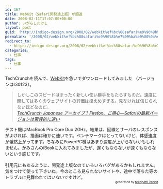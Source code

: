 ```yaml
---
id: 167
title: WebKit（Safari開発途上版）が超速
date: 2008-02-11T17:07:00+00:00
author: いがらしたけし
layout: post
guid: 'http://indigo-design.org/2008/02/webkit%ef%bc%88safari%e9%96%8b%e7%99%ba%e9%80%94%e4%b8%8a%e7%89%88%ef%bc%89%e3%81%8c%e8%b6%85%e9%80%9f/'
permalink: '/2008/02/webkit%ef%bc%88safari%e9%96%8b%e7%99%ba%e9%80%94%e4%b8%8a%e7%89%88%ef%bc%89%e3%81%8c%e8%b6%85%e9%80%9f/'
redirect_to:
  - https://indigo-design.org/2008/02/webkit%ef%bc%88safari%e9%96%8b%e7%99%ba%e9%80%94%e4%b8%8a%e7%89%88%ef%bc%89%e3%81%8c%e8%b6%85%e9%80%9f/
categories:
  - 仕事
tags:
  - 仕事
---
```

TechCrunchを読んで、<a href="http://webkit.org/">WebKit</a>を急いでダウンロードしてみました （バージョンはr30123<strong><a href="http://nightly.webkit.org/files/trunk/mac/WebKit-SVN-r30123.dmg"></a></strong>）。<blockquote>しかしこのスピードはまったく新しい使い勝手をもたらすものだ。速度に関しては多くのウェブサイトの評価は控えめすぎる。見なければ信じられないほどなのだ。<br /><cite><a href="http://jp.techcrunch.com/archives/the-new-safari-is-amazingly-quick-firefox-watch-out/">TechCrunch Japanese アーカイブ ? Firefox、ご用心—Safariの最新バージョンは驚異的に速い</a></cite></blockquote>テスト機はMacBook Pro Core Duo 2GHz。結果は、回線とサーバのレスポンスがよければ、描画は確かに速いです。ベンチマークはとってないけど、体感速度が俄然上がってます。ちなみにPowerPC機はあまり速度が上がらないかもしれません。かみさんのiBookに入れてみましたが、遅くもならないが速くもならないという感じです。<br /><br />引用元にもあるように、開発途上版なのでいろいろバグがあるかもしれません。気をつけて使って下さいね。今のところ見られないサイトや、途中で落ちた等のトラブルに見舞われてはいないですけど。<br /><!--feedpath info start--><div style="text-align: right;font-size: 10px">&nbsp;&nbsp;<span>generated by <a href="http://feedpath.jp" title="feedpath Rabbit" target="_blank">feedpath Rabbit</a></span></div><!--feedpath info end-->